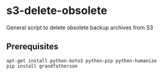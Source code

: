# s3-delete-obsolete
General script to delete obsolete backup archives from S3

## Prerequisites
    apt-get install python-boto3 python-pip python-humanize
    pip install grandfatherson
